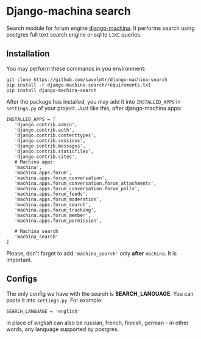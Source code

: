 # Django-machina search
Search module for forum engine [django-machina](https://github.com/ellmetha/django-machina). It performs search using postgres full text search engine or sqlite `LIKE` queries.

## Installation
You may perform these commands in you environment:

```
git clone https://github.com/savelmtr/django-machina-search
pip install -r django-machina-search/requirements.txt
pip install django-machina-search
```
After the package has installed, you may add it into `INSTALLED_APPS` in `settings.py` of your project. Just like this, after django-machina apps:
 ```
 INSTALLED_APPS = [
    'django.contrib.admin',
    'django.contrib.auth',
    'django.contrib.contenttypes',
    'django.contrib.sessions',
    'django.contrib.messages',
    'django.contrib.staticfiles',
    'django.contrib.sites',
    # Machina apps:
    'machina',
    'machina.apps.forum',
    'machina.apps.forum_conversation',
    'machina.apps.forum_conversation.forum_attachments',
    'machina.apps.forum_conversation.forum_polls',
    'machina.apps.forum_feeds',
    'machina.apps.forum_moderation',
    'machina.apps.forum_search',
    'machina.apps.forum_tracking',
    'machina.apps.forum_member',
    'machina.apps.forum_permission',
    
    # Machina search
    'machina_search'
 ]
 ```
 Please, don't forget to add `'machina_search'` only **after** `machina`. It is important.

## Configs

The only config we have with the search is **SEARCH_LANGUAGE**. You can paste it into `settings.py`. For example:
```
SEARCH_LANGUAGE = 'english'
```
in place of _english_ can also be russian, french, finnish, german - in other words, any language supported by postgres.
